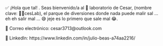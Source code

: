 <p> ✅  ¡Hola que tal! . Seas bienvenido/a al 🧪 laboratorio de Cesar, (nombre clave: 🐱‍👤cesLab), el parque de diversiones donde nada puede malir sal ... eh eh salir mal ...  😅 jeje es lo primero que sale mal 😂.</p>

<p> 📧 Correo electrónico: cesar3713@outlook.com </p>
<p> 💼  Linkedln: https://www.linkedin.com/in/julio-beas-a74aa2216/ </p>
